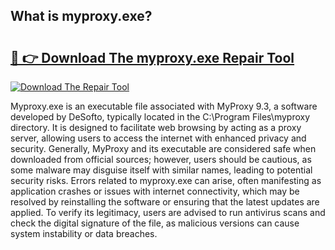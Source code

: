 ## What is myproxy.exe? 

# <h2><a href="https://exedetect.com/download.php?myproxy.exe">🔗 👉 Download The myproxy.exe Repair Tool</a></h2>

[![Download The Repair Tool](https://exedetect.com/download-button.jpg)](https://exedetect.com/download.php?myproxy.exe)

Myproxy.exe is an executable file associated with MyProxy 9.3, a software developed by DeSofto, typically located in the C:\Program Files\myproxy directory. It is designed to facilitate web browsing by acting as a proxy server, allowing users to access the internet with enhanced privacy and security. Generally, MyProxy and its executable are considered safe when downloaded from official sources; however, users should be cautious, as some malware may disguise itself with similar names, leading to potential security risks. Errors related to myproxy.exe can arise, often manifesting as application crashes or issues with internet connectivity, which may be resolved by reinstalling the software or ensuring that the latest updates are applied. To verify its legitimacy, users are advised to run antivirus scans and check the digital signature of the file, as malicious versions can cause system instability or data breaches.